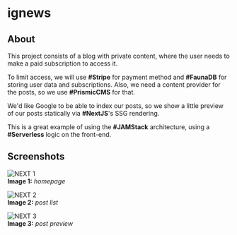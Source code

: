 # ignews

## About
This project consists of a blog with private content, where the user needs to make a paid subscription to access it.

To limit access, we will use **#Stripe** for payment method and **#FaunaDB** for storing user data and subscriptions. Also, we need a content provider for the posts, so we use **#PrismicCMS** for that.

We'd like Google to be able to index our posts, so we show a little preview of our posts statically via **#NextJS**'s SSG rendering.

This is a great example of using the **#JAMStack** architecture, using a **#Serverless** logic on the front-end.

## Screenshots

![NEXT 1](https://user-images.githubusercontent.com/76733221/146797010-38cd061a-f005-4c2a-83fb-2501c8f3d4a1.png)
<br />
**Image 1:** *homepage*

![NEXT 2](https://user-images.githubusercontent.com/76733221/146797008-7a2e5119-b5d6-4a92-aa9d-89bf559f0ada.png)
<br />
**Image 2:** *post list*

![NEXT 3](https://user-images.githubusercontent.com/76733221/146797005-5a777d19-efb6-4fc1-acff-65fdbea7c47d.png)
<br />
**Image 3:** *post preview*
